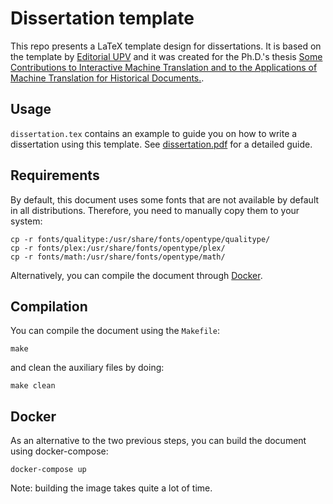 # Dissertation template
This repo presents a LaTeX template design for dissertations. It is based on the template by [Editorial UPV](https://editorialupv.webs.upv.es/) and it was created for the Ph.D.'s thesis [Some Contributions to Interactive Machine Translation and to the Applications of Machine Translation for Historical Documents.](https://mdomingo.me/documents/PhDdissertation.pdf).

## Usage
`dissertation.tex` contains an example to guide you on how to write a dissertation using this template. See [dissertation.pdf](dissertation.pdf) for a detailed guide.

## Requirements
By default, this document uses some fonts that are not available by default in all distributions. Therefore, you need to manually copy them to your system:

```
cp -r fonts/qualitype:/usr/share/fonts/opentype/qualitype/
cp -r fonts/plex:/usr/share/fonts/opentype/plex/
cp -r fonts/math:/usr/share/fonts/opentype/math/
```

Alternatively, you can compile the document through [Docker](#docker).

## Compilation
You can compile the document using the `Makefile`:

```
make
```

and clean the auxiliary files by doing:

```
make clean
```

## Docker
As an alternative to the two previous steps, you can build the document using docker-compose:

```
docker-compose up
```

Note: building the image takes quite a lot of time.
